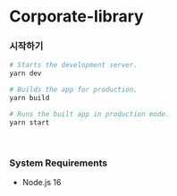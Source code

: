 # Corporate-library



### 시작하기

```bash
# Starts the development server.
yarn dev

# Builds the app for production.
yarn build

# Runs the built app in production mode.
yarn start   

```

<br/>

### System Requirements
- Node.js 16